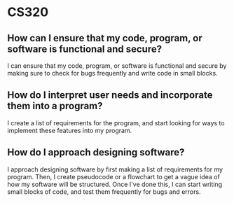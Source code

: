 # CS320

## How can I ensure that my code, program, or software is functional and secure? 

I can ensure that my code, program, or software is functional and secure by making sure to check for bugs frequently and write code in small blocks.

## How do I interpret user needs and incorporate them into a program?

I create a list of requirements for the program, and start looking for ways to implement these features into my program.

## How do I approach designing software? 
I approach designing software by first making a list of requirements for my program. Then, I create pseudocode or a flowchart to get a vague idea of how my software will be structured. Once I've done this, I can start writing small blocks of code, and test them frequently for bugs and errors.
